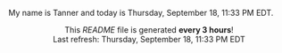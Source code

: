 My name is Tanner and today is Thursday, September 18, 11:33 PM EDT.

<p align="center">This <i>README</i> file is generated <b>every 3 hours</b>!</br>Last refresh: Thursday, September 18, 11:33 PM EDT<br /></p>
